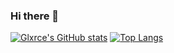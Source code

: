 ### Hi there 👋

[![Glxrce's GitHub stats](https://github-readme-stats.vercel.app/api?username=glxrce)](https://github.com/anuraghazra/github-readme-stats) [![Top Langs](https://github-readme-stats.vercel.app/api/top-langs/?username=glxrce&layout=compact)](https://github.com/anuraghazra/github-readme-stats)

<!--
**Glxrce/glxrce** is a ✨ _special_ ✨ repository because its `README.md` (this file) appears on your GitHub profile.

Here are some ideas to get you started:

- 🔭 I’m currently working on ...
- 🌱 I’m currently learning ...
- 👯 I’m looking to collaborate on ...
- 🤔 I’m looking for help with ...
- 💬 Ask me about ...
- 📫 How to reach me: ...
- 😄 Pronouns: ...
- ⚡ Fun fact: ...
-->
